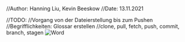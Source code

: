 //Author: Hanning Liu, Kevin Beeskow
//Date: 13.11.2021

//TODO:
//Vorgang von der Dateierstellung bis zum Pushen
//Begrifflichkeiten: Glossar erstellen
//clone, pull, fetch, push, commit, branch, stagen
![Word]("https://1drv.ms/w/s!AigXRTnW4J-GkmaQkolfX0R7QRAf?e=OBSPhc")
